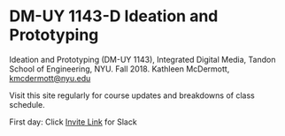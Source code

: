 # DM-UY 1143-D Ideation and Prototyping

Ideation and Prototyping (DM-UY 1143), Integrated Digital Media, Tandon School of Engineering, NYU. Fall 2018. Kathleen McDermott, kmcdermott@nyu.edu 

Visit this site regularly for course updates and breakdowns of class schedule.

First day: Click [Invite Link](https://join.slack.com/t/nyuidmideationfa19/shared_invite/enQtNzQxNjg2NDMyODAwLWMwMmE0ZjljMjY5NzI2OWNjNTU5MDAzOThiYjIwOWE2NmZiMGU2ZTBiMzQzMGQxZjJjZjViNTExMWYxZjU3YzE) for Slack 
